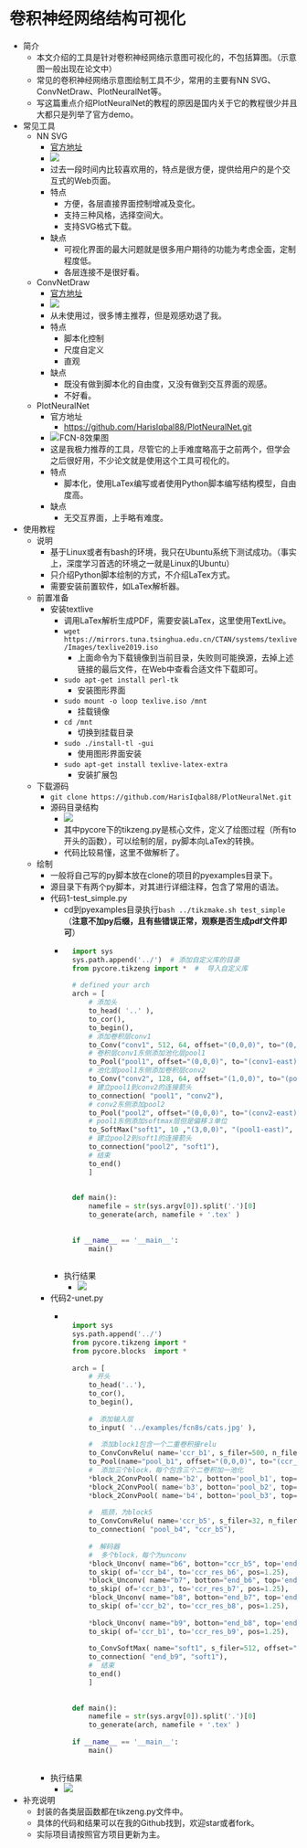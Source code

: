 # 卷积神经网络结构可视化
- 简介
	- 本文介绍的工具是针对卷积神经网络示意图可视化的，不包括算图。（示意图一般出现在论文中）
	- 常见的卷积神经网络示意图绘制工具不少，常用的主要有NN SVG、ConvNetDraw、PlotNeuralNet等。
	- 写这篇重点介绍PlotNeuralNet的教程的原因是国内关于它的教程很少并且大都只是列举了官方demo。
- 常见工具
	- NN SVG
		- [官方地址](http://alexlenail.me/NN-SVG/)
		- ![](https://img-blog.csdnimg.cn/20190621171606586.png)
		- 过去一段时间内比较喜欢用的，特点是很方便，提供给用户的是个交互式的Web页面。
		- 特点
			- 方便，各层直接界面控制增减及变化。
			- 支持三种风格，选择空间大。
			- 支持SVG格式下载。
		- 缺点
			- 可视化界面的最大问题就是很多用户期待的功能为考虑全面，定制程度低。
			- 各层连接不是很好看。
	- ConvNetDraw
		- [官方地址](https://cbovar.github.io/ConvNetDraw/)
		- ![](https://img-blog.csdnimg.cn/20190621172249187.png)
		- 从未使用过，很多博主推荐，但是观感劝退了我。
		- 特点
			- 脚本化控制
			- 尺度自定义
			- 直观
		- 缺点
			- 既没有做到脚本化的自由度，又没有做到交互界面的观感。
			- 不好看。
	- PlotNeuralNet
		- 官方地址
			- https://github.com/HarisIqbal88/PlotNeuralNet.git
		- ![FCN-8效果图](https://img-blog.csdnimg.cn/20190621172931297.png)
		- 这是我极力推荐的工具，尽管它的上手难度略高于之前两个，但学会之后很好用，不少论文就是使用这个工具可视化的。
		- 特点
			- 脚本化，使用LaTex编写或者使用Python脚本编写结构模型，自由度高。
		- 缺点
			- 无交互界面，上手略有难度。
- 使用教程
	- 说明
		- 基于Linux或者有bash的环境，我只在Ubuntu系统下测试成功。（事实上，深度学习首选的环境之一就是Linux的Ubuntu）
		- 只介绍Python脚本绘制的方式，不介绍LaTex方式。
		- 需要安装前置软件，如LaTex解析器。
	- 前置准备
		- 安装textlive
			- 调用LaTex解析生成PDF，需要安装LaTex，这里使用TextLive。
			- `wget https://mirrors.tuna.tsinghua.edu.cn/CTAN/systems/texlive/Images/texlive2019.iso`
				- 上面命令为下载镜像到当前目录，失败则可能换源，去掉上述链接的最后文件，在Web中查看合适文件下载即可。
			- `sudo apt-get install perl-tk`
				- 安装图形界面
			- `sudo mount -o loop texlive.iso /mnt`
				- 挂载镜像
			- `cd /mnt`
				- 切换到挂载目录
			- `sudo ./install-tl -gui`
				- 使用图形界面安装
			- `sudo apt-get install texlive-latex-extra`
				- 安装扩展包
	- 下载源码
		- `git clone https://github.com/HarisIqbal88/PlotNeuralNet.git`
		- 源码目录结构
			- ![](https://img-blog.csdnimg.cn/2019062117383748.png)
			- 其中pycore下的tikzeng.py是核心文件，定义了绘图过程（所有to开头的函数），可以绘制的层，py脚本向LaTex的转换。
			- 代码比较易懂，这里不做解析了。
	- 绘制
		- 一般将自己写的py脚本放在clone的项目的pyexamples目录下。
		- 源目录下有两个py脚本，对其进行详细注释，包含了常用的语法。
		- 代码1-test_simple.py
			- cd到pyexamples目录执行`bash ../tikzmake.sh test_simple`（**注意不加py后缀，且有些错误正常，观察是否生成pdf文件即可**）
			- ```python
				import sys
				sys.path.append('../')  # 添加自定义库的目录
				from pycore.tikzeng import *  #  导入自定义库
				
				# defined your arch
				arch = [
				    # 添加头
				    to_head( '..' ),
				    to_cor(),
				    to_begin(),
				    # 添加卷积层conv1
				    to_Conv("conv1", 512, 64, offset="(0,0,0)", to="(0,0,0)", height=64, depth=64, width=2 ),
				    # 卷积层conv1东侧添加池化层pool1
				    to_Pool("pool1", offset="(0,0,0)", to="(conv1-east)"),
				    # 池化层pool1东侧添加卷积层conv2
				    to_Conv("conv2", 128, 64, offset="(1,0,0)", to="(pool1-east)", height=32, depth=32, width=2 ),
				    # 建立pool1到conv2的连接箭头
				    to_connection( "pool1", "conv2"), 
				    # conv2东侧添加pool2
				    to_Pool("pool2", offset="(0,0,0)", to="(conv2-east)", height=28, depth=28, width=1),
				    # pool1东侧添加softmax层但是偏移３单位
				    to_SoftMax("soft1", 10 ,"(3,0,0)", "(pool1-east)", caption="SOFT"  ),
				    # 建立pool2到soft1的连接箭头
				    to_connection("pool2", "soft1"),    
				    # 结束
				    to_end()
				    ]
				
				
				def main():
				    namefile = str(sys.argv[0]).split('.')[0]
				    to_generate(arch, namefile + '.tex' )
				
				
				if __name__ == '__main__':
				    main()
				
				```
			- 执行结果
				- ![](https://img-blog.csdnimg.cn/2019062122263957.png)
		- 代码2-unet.py
			- ```python
				
				import sys
				sys.path.append('../')
				from pycore.tikzeng import *
				from pycore.blocks  import *
				
				arch = [ 
				    # 开头
				    to_head('..'), 
				    to_cor(),
				    to_begin(),
				    
				    #　添加输入层
				    to_input( '../examples/fcn8s/cats.jpg' ),
				
				    #  添加block1包含一个二重卷积接relu
				    to_ConvConvRelu( name='ccr_b1', s_filer=500, n_filer=(64,64), offset="(0,0,0)", to="(0,0,0)", width=(2,2), height=40, depth=40  ),
				    to_Pool(name="pool_b1", offset="(0,0,0)", to="(ccr_b1-east)", width=1, height=32, depth=32, opacity=0.5),
				    #  添加三个block，每个包含三个二卷积加一池化
				    *block_2ConvPool( name='b2', botton='pool_b1', top='pool_b2', s_filer=256, n_filer=128, offset="(1,0,0)", size=(32,32,3.5), opacity=0.5 ),
				    *block_2ConvPool( name='b3', botton='pool_b2', top='pool_b3', s_filer=128, n_filer=256, offset="(1,0,0)", size=(25,25,4.5), opacity=0.5 ),
				    *block_2ConvPool( name='b4', botton='pool_b3', top='pool_b4', s_filer=64,  n_filer=512, offset="(1,0,0)", size=(16,16,5.5), opacity=0.5 ),
				
				    #  瓶颈，为block5
				    to_ConvConvRelu( name='ccr_b5', s_filer=32, n_filer=(1024,1024), offset="(2,0,0)", to="(pool_b4-east)", width=(8,8), height=8, depth=8, caption="Bottleneck"  ),
				    to_connection( "pool_b4", "ccr_b5"),
				
				    #　解码器
				    #  多个block，每个为unconv
				    *block_Unconv( name="b6", botton="ccr_b5", top='end_b6', s_filer=64,  n_filer=512, offset="(2.1,0,0)", size=(16,16,5.0), opacity=0.5 ),
				    to_skip( of='ccr_b4', to='ccr_res_b6', pos=1.25),
				    *block_Unconv( name="b7", botton="end_b6", top='end_b7', s_filer=128, n_filer=256, offset="(2.1,0,0)", size=(25,25,4.5), opacity=0.5 ),
				    to_skip( of='ccr_b3', to='ccr_res_b7', pos=1.25),    
				    *block_Unconv( name="b8", botton="end_b7", top='end_b8', s_filer=256, n_filer=128, offset="(2.1,0,0)", size=(32,32,3.5), opacity=0.5 ),
				    to_skip( of='ccr_b2', to='ccr_res_b8', pos=1.25),    
				    
				    *block_Unconv( name="b9", botton="end_b8", top='end_b9', s_filer=512, n_filer=64,  offset="(2.1,0,0)", size=(40,40,2.5), opacity=0.5 ),
				    to_skip( of='ccr_b1', to='ccr_res_b9', pos=1.25),
				    
				    to_ConvSoftMax( name="soft1", s_filer=512, offset="(0.75,0,0)", to="(end_b9-east)", width=1, height=40, depth=40, caption="SOFT" ),
				    to_connection( "end_b9", "soft1"),
				    #  结束
				    to_end() 
				    ]
				
				
				def main():
				    namefile = str(sys.argv[0]).split('.')[0]
				    to_generate(arch, namefile + '.tex' )
				
				if __name__ == '__main__':
				    main()
				    
				```
		- 执行结果
			- ![](https://img-blog.csdnimg.cn/20190621222723766.png)
- 补充说明
	- 封装的各类层函数都在tikzeng.py文件中。
	- 具体的代码和结果可以在我的Github找到，欢迎star或者fork。
	- 实际项目请按照官方项目更新为主。
		